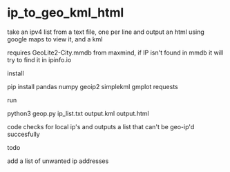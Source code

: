 # ip_to_geo_kml_html
take an ipv4 list from a text file, one per line and output an html using google maps to view it, and a kml

requires GeoLite2-City.mmdb from maxmind, if IP isn't found in mmdb it will try to find it in ipinfo.io

install

pip install pandas numpy geoip2 simplekml gmplot requests

run

python3 geop.py ip_list.txt output.kml output.html

code checks for local ip's and outputs a list that can't be geo-ip'd succesfully

todo

add a list of unwanted ip addresses
